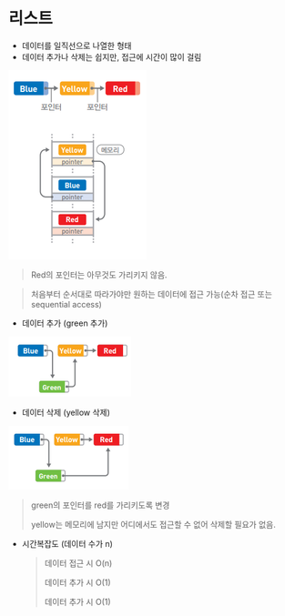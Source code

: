 # 리스트



- 데이터를 일직선으로 나열한 형태
- 데이터 추가나 삭제는 쉽지만, 접근에 시간이 많이 걸림

![](./imgs/list1.png)

> Red의 포인터는 아무것도 가리키지 않음.  

> 처음부터 순서대로 따라가야만 원하는 데이터에 접근 가능(순차 접근 또는 sequential access)



- 데이터 추가 (green 추가)

![](./imgs/list2.PNG)


- 데이터 삭제 (yellow 삭제)

![](./imgs/list3.PNG)

> green의 포인터를 red를 가리키도록 변경
>
> yellow는 메모리에 남지만 어디에서도 접근할 수 없어 삭제할 필요가 없음.

- 시간복잡도 (데이터 수가 n)

  > 데이터 접근 시 O(n)
  >
  > 데이터 추가 시 O(1)
  >
  > 데이터 추가 시 O(1)

  









